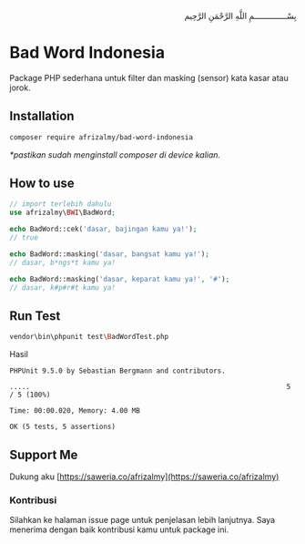<p align="right">
بِسْــــــــــــــمِ اللَّهِ الرَّحْمَنِ الرَّحِيم 
</p>

# Bad Word Indonesia
Package PHP sederhana untuk filter dan masking (sensor) kata kasar atau jorok.

## Installation
```bash
composer require afrizalmy/bad-word-indonesia
```
_*pastikan sudah menginstall composer di device kalian._

## How to use
```php
// import terlebih dahulu
use afrizalmy\BWI\BadWord;

echo BadWord::cek('dasar, bajingan kamu ya!');
// true

echo BadWord::masking('dasar, bangsat kamu ya!');
// dasar, b*ngs*t kamu ya!

echo BadWord::masking('dasar, keparat kamu ya!', '#');
// dasar, k#p#r#t kamu ya!
```

## Run Test
```bash
vendor\bin\phpunit test\BadWordTest.php
```
Hasil
```
PHPUnit 9.5.0 by Sebastian Bergmann and contributors.

.....                                                               5 / 5 (100%)

Time: 00:00.020, Memory: 4.00 MB

OK (5 tests, 5 assertions)
```

## Support Me
Dukung aku [https://saweria.co/afrizalmy](https://saweria.co/afrizalmy)

### Kontribusi
Silahkan ke halaman issue page untuk penjelasan lebih lanjutnya.
Saya menerima dengan baik kontribusi kamu untuk package ini.